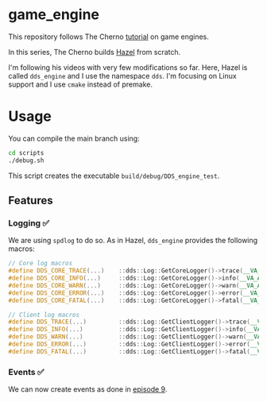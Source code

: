 <!-- ✅❌ -->
# game_engine

This repository follows The Cherno [tutorial](https://www.youtube.com/watch?v=JxIZbV_XjAs&list=PLlrATfBNZ98dC-V-N3m0Go4deliWHPFwT) on game engines.

In this series, The Cherno builds [Hazel](https://github.com/TheCherno/Hazel) from scratch.

I'm following his videos with very few modifications so far. Here, Hazel is called `dds_engine` and I use the namespace `dds`. I'm focusing on Linux support and I use `cmake` instead of premake.

# Usage

You can compile the main branch using:

```bash
cd scripts
./debug.sh
```

This script creates the executable `build/debug/DDS_engine_test`.

## Features

### Logging ✅

We are using `spdlog` to do so. As in Hazel, `dds_engine` provides the following macros:

```cpp
// Core log macros
#define DDS_CORE_TRACE(...)    ::dds::Log::GetCoreLogger()->trace(__VA_ARGS__)
#define DDS_CORE_INFO(...)     ::dds::Log::GetCoreLogger()->info(__VA_ARGS__)
#define DDS_CORE_WARN(...)     ::dds::Log::GetCoreLogger()->warn(__VA_ARGS__)
#define DDS_CORE_ERROR(...)    ::dds::Log::GetCoreLogger()->error(__VA_ARGS__)
#define DDS_CORE_FATAL(...)    ::dds::Log::GetCoreLogger()->fatal(__VA_ARGS__)

// Client log macros
#define DDS_TRACE(...)         ::dds::Log::GetClientLogger()->trace(__VA_ARGS__)
#define DDS_INFO(...)          ::dds::Log::GetClientLogger()->info(__VA_ARGS__)
#define DDS_WARN(...)          ::dds::Log::GetClientLogger()->warn(__VA_ARGS__)
#define DDS_ERROR(...)         ::dds::Log::GetClientLogger()->error(__VA_ARGS__)
#define DDS_FATAL(...)         ::dds::Log::GetClientLogger()->fatal(__VA_ARGS__)
```

### Events ✅

We can now create events as done in [episode 9](https://www.youtube.com/watch?v=xnopUoZbMEk&list=PLlrATfBNZ98dC-V-N3m0Go4deliWHPFwT&index=9&pp=iAQB).
